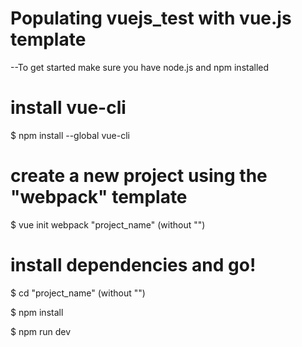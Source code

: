 # Populating vuejs_test with vue.js template
--To get started make sure you have node.js and npm installed
# install vue-cli

$ npm install --global vue-cli
# create a new project using the "webpack" template

$ vue init webpack "project_name" (without "")
# install dependencies and go!

$ cd "project_name" (without "")

$ npm install

$ npm run dev
